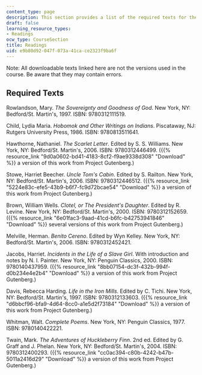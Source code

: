 ```yaml
---
content_type: page
description: This section provides a list of the required texts for the course.
draft: false
learning_resource_types:
- Readings
ocw_type: CourseSection
title: Readings
uid: e9b80d92-047f-073a-41ca-ce2323f9ba6f
---
```

Note: All downloadable texts linked here are not the versions used in the course. Be aware that they may contain errors.

## Required Texts

Rowlandson, Mary. *The Sovereignty and Goodness of God*. New York, NY: Bedford/St. Martin's, 1997. ISBN: 9780312111519.

Child, Lydia Maria. *Hobomok and Other Writings on Indians*. Piscataway, NJ: Rutgers University Press, 1986. ISBN: 9780813511641. 

Hawthorne, Nathaniel. *The Scarlet Letter*. Edited by S. S. Williams. New York, NY: Bedford/St. Martin's, 2006. ISBN: 9780312446499. ({{% resource_link "9d0a0602-bd41-4183-8cf2-f9ae9338d308" "Download" %}} a version of this work from Project Gutenberg.)

Stowe, Harriet Beecher. *Uncle Tom's Cabin*. Edited by S. Railton. New York, NY: Bedford/St. Martin's, 2006. ISBN: 9780312446512. ({{% resource_link "5224e83c-efe5-43b9-b6f7-fc9d72bcae54" "Download" %}} a version of this work from Project Gutenberg.)

Brown, William Wells. *Clotel, or The President's Daughter*. Edited by R. Levine. New York, NY: Bedford/St. Martin's, 2000. ISBN: 9780312152659. ({{% resource_link "6e01fac3-9aad-41cd-b6fc-b42753941846" "Download" %}} several versions of this work from Project Gutenberg.)

Melville, Herman. *Benito Cereno*. Edited by Wyn Kelley. New York, NY: Bedford/St. Martin's, 2006. ISBN: 9780312452421.

Jacobs, Harriet. *Incidents in the Life of a Slave Girl*. With introduction and notes by N. I. Painter. New York, NY: Penguin Classics, 2000. ISBN: 9780140437959. ({{% resource_link "8bb07154-dc3f-432b-994f-d0b234e4e2b4" "Download" %}} a version of this work from Project Gutenberg.)

Davis, Rebecca Harding. *Life in the Iron Mills*. Edited by C. Tichi. New York, NY: Bedford/St. Martin's, 1997. ISBN: 9780312133603. ({{% resource_link "d6bbcf96-bfa9-4d64-8cc0-a1e5d2f73184" "Download" %}} a version of this work from Project Gutenberg.)

Whitman, Walt. *Complete Poems*. New York, NY: Penguin Classics, 1977. ISBN: 9780140422221.

Twain, Mark. *The Adventures of Huckleberry Finn*. 2nd ed. Edited by G. Graff and J. Phelan. New York, NY: Bedford/St. Martin's, 2004. ISBN: 9780312400293. ({{% resource_link "cc0ac394-c80b-4242-b47b-5011a2416d29" "Download" %}} a version of this work from Project Gutenberg.)